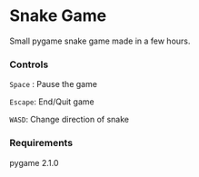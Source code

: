 # Snake Game

Small pygame snake game made in a few hours.

### Controls

`Space` : Pause the game

`Escape`: End/Quit game

`WASD`: Change direction of snake

### Requirements

pygame 2.1.0